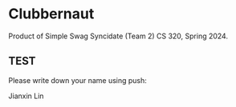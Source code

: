 # Clubbernaut
Product of Simple Swag Syncidate (Team 2) CS 320, Spring 2024.

## TEST

Please write down your name using push:

Jianxin Lin

